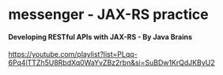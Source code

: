 # messenger - JAX-RS practice

#### Developing RESTful APIs with JAX-RS - By Java Brains
https://youtube.com/playlist?list=PLqq-6Pq4lTTZh5U8RbdXq0WaYvZBz2rbn&si=SuBDw1KrQdJKByU2
